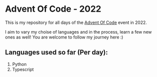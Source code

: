 # Advent Of Code - 2022

This is my repository for all days of the [Advent Of Code](https://adventofcode.com) event in 2022.

I aim to vary my choise of languages and in the process, learn a few new ones as well! You are welcome to follow my journey here :)

## Languages used so far (Per day):

1. Python 
2. Typescript

